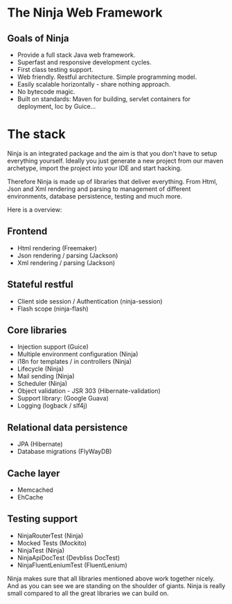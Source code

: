 The Ninja Web Framework
=======================

Goals of Ninja
--------------

 * Provide a full stack Java web framework.
 * Superfast and responsive development cycles.
 * First class testing support.
 * Web friendly. Restful architecture. Simple programming model.
 * Easily scalable horizontally - share nothing approach.
 * No bytecode magic.
 * Built on standards: Maven for building, servlet containers for deployment, Ioc by Guice...
 
 
The stack
=========

Ninja is an integrated package and the aim is that you don't have to setup everything yourself.
Ideally you just generate a new project from our maven archetype, import the project into your
IDE and start hacking.

Therefore Ninja is made up of libraries that deliver everything. From Html, Json and Xml rendering
and parsing to management of different environments, database persistence, testing and much more.

Here is a overview:

Frontend
--------
- Html rendering (Freemaker)
- Json rendering / parsing (Jackson)
- Xml rendering / parsing (Jackson)

Stateful restful
----------------
- Client side session / Authentication (ninja-session)
- Flash scope (ninja-flash)

Core libraries
--------------
- Injection support (Guice)
- Multiple environment configuration (Ninja)
- i18n for templates / in controllers (Ninja)
- Lifecycle (Ninja)
- Mail sending (Ninja)
- Scheduler (Ninja)
- Object validation - JSR 303 (Hibernate-validation)
- Support library: (Google Guava)
- Logging (logback / slf4j)

Relational data persistence
---------------------------
- JPA (Hibernate)
- Database migrations (FlyWayDB)

Cache layer
-----------
- Memcached
- EhCache

Testing support
---------------
- NinjaRouterTest (Ninja)
- Mocked Tests (Mockito)
- NinjaTest (Ninja)
- NinjaApiDocTest (Devbliss DocTest)
- NinjaFluentLeniumTest (FluentLenium)


Ninja makes sure that all libraries mentioned above work together nicely. And as you can see we are standing
on the shoulder of giants. Ninja is really small compared to all the great libraries we can build on.


 
